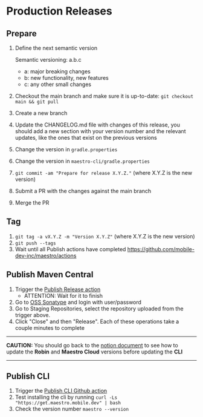 # Production Releases

## Prepare

1. Define the next semantic version

   Semantic versioning: a.b.c

   - a: major breaking changes
   - b: new functionality, new features
   - c: any other small changes

2. Checkout the main branch and make sure it is up-to-date: `git checkout main && git pull`
3. Create a new branch
4. Update the CHANGELOG.md file with changes of this release, you should add a new section with your version number and the relevant updates, like the ones that exist on the previous versions
5. Change the version in `gradle.properties`
6. Change the version in `maestro-cli/gradle.properties`
7. `git commit -am "Prepare for release X.Y.Z."` (where X.Y.Z is the new version)
8. Submit a PR with the changes against the main branch
9. Merge the PR

## Tag

1. `git tag -a vX.Y.Z -m "Version X.Y.Z"` (where X.Y.Z is the new version)
2. `git push --tags`
3. Wait until all Publish actions have completed https://github.com/mobile-dev-inc/maestro/actions

## Publish Maven Central

1. Trigger the [Publish Release action](https://github.com/mobile-dev-inc/maestro/actions/workflows/publish-release.yml)
   - ATTENTION: Wait for it to finish
3. Go to [OSS Sonatype](https://s01.oss.sonatype.org/) and login with user/password
4. Go to Staging Repositories, select the repository uploaded from the trigger above.
5. Click "Close" and then "Release". Each of these operations take a couple minutes to complete

____________________________________________________________________________________________________________________________________________________
**CAUTION:** You should go back to the [notion document](https://www.notion.so/Maestro-Release-Run-Book-78159c6f80de4492a6e9e05bb490cf60?pvs=4) to see how to update the **Robin** and **Maestro Cloud** versions before updating the **CLI**
____________________________________________________________________________________________________________________________________________________

## Publish CLI

1. Trigger the [Publish CLI Github action](https://github.com/mobile-dev-inc/Maestro/actions/workflows/publish-cli.yaml)
2. Test installing the cli by running `curl -Ls "https://get.maestro.mobile.dev" | bash`
3. Check the version number `maestro --version`

